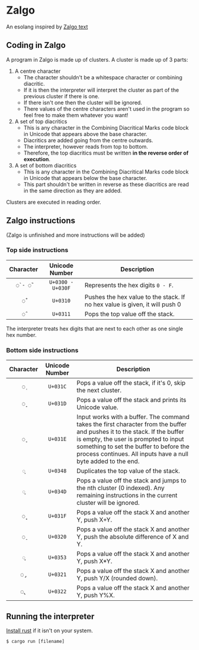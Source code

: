 # Zalgo

An esolang inspired by [Zalgo text](https://en.wikipedia.org/wiki/Zalgo_text)

## Coding in Zalgo

A program in Zalgo is made up of clusters. A cluster is made up of 3 parts:

1. A centre character
	+ The character shouldn't be a whitespace character or combining diacritic.
	+ If it is then the interpreter will interpret the cluster as part of the previous cluster if there is one.
	+ If there isn't one then the cluster will be ignored.
	+ There values of the centre characters aren't used in the program so feel free to make them whatever you want!
2. A set of top diacritics
	+ This is any character in the Combining Diacritical Marks code block in Unicode that appears above the base character.
	+ Diacritics are added going from the centre outwards.
	+ The interpreter, however reads from top to bottom.
	+ Therefore, the top diacritics must be written **in the reverse order of execution**.
3. A set of bottom diacritics
	+ This is any character in the Combining Diacritical Marks code block in Unicode that appears below the base character.
	+ This part shouldn't be written in reverse as these diacritics are read in the same direction as they are added.

Clusters are executed in reading order.

## Zalgo instructions

(Zalgo is unfinished and more instructions will be added)

### Top side instructions

| Character | Unicode Number    | Description                        |
|:---------:|:-----------------:|------------------------------------|
| `◌̀ - ◌̏`   | `U+0300 - U+030F` | Represents the hex digits `0 - F`. |
| `◌̐`       | `U+0310`          | Pushes the hex value to the stack. If no hex value is given, it will push 0 |
| `◌̑`       | `U+0311`          | Pops the top value off the stack.  |

The interpreter treats hex digits that are next to each other as one single hex number.

### Bottom side instructions

| Character | Unicode Number    | Description                                                          |
|:---------:|:-----------------:|----------------------------------------------------------------------|
| `◌̜`       | `U+031C`          | Pops a value off the stack, if it's 0, skip the next cluster.        |
| `◌̝`       | `U+031D`          | Pops a value off the stack and prints its Unicode value.             |
| `◌̞`       | `U+031E`          | Input works with a buffer. The command takes the first character from the buffer and pushes it to the stack. If the buffer is empty, the user is prompted to input something to set the buffer to before the process continues. All inputs have a null byte added to the end. |
| `◌͈`       | `U+0348`          | Duplicates the top value of the stack.                               |
| `◌͍`       | `U+034D`          | Pops a value off the stack and jumps to the nth cluster (0 indexed). Any remaining instructions in the current cluster will be ignored. |
| `◌̟`       | `U+031F`          | Pops a value off the stack X and another Y, push X+Y.                |
| `◌̠`       | `U+0320`          | Pops a value off the stack X and another Y, push the absolute difference of X and Y. |
| `◌͓`       | `U+0353`          | Pops a value off the stack X and another Y, push X*Y.                |
| `◌̡`       | `U+0321`          | Pops a value off the stack X and another Y, push Y/X (rounded down). |
| `◌̢`       | `U+0322`          | Pops a value off the stack X and another Y, push Y%X.                |

## Running the interpreter

[Install rust](https://www.rust-lang.org/tools/install) if it isn't on your system.

```console
$ cargo run [filename]
```

